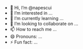 - 👋 Hi, I’m @napescui
- 👀 I’m interested in ...
- 🌱 I’m currently learning ...
- 💞️ I’m looking to collaborate on ...
- 📫 How to reach me ...
- 😄 Pronouns: ...
- ⚡ Fun fact: ...

<!---
napescui/napescui is a ✨ special ✨ repository because its `README.md` (this file) appears on your GitHub profile.
You can click the Preview link to take a look at your changes.
--->
